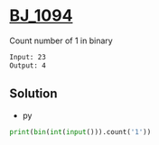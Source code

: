 # [BJ_1094](https://acmicpc.net/problem/1094)

Count number of 1 in binary

```txt
Input: 23
Output: 4
```

## Solution

* py

```py
print(bin(int(input())).count('1'))
```

